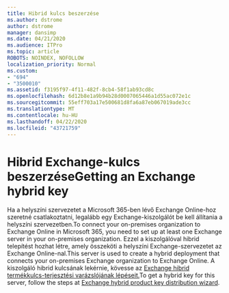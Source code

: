 ```yaml
---
title: Hibrid kulcs beszerzése
ms.author: dstrome
author: dstrome
manager: dansimp
ms.date: 04/21/2020
ms.audience: ITPro
ms.topic: article
ROBOTS: NOINDEX, NOFOLLOW
localization_priority: Normal
ms.custom:
- "694"
- "3500010"
ms.assetid: f3195f97-4f11-482f-8cb4-58f1ab93cd8c
ms.openlocfilehash: 6d12b8e1a9b94b28d0007065446a1d55ac072e1c
ms.sourcegitcommit: 55eff703a17e500681d8fa6a87eb067019ade3cc
ms.translationtype: MT
ms.contentlocale: hu-HU
ms.lasthandoff: 04/22/2020
ms.locfileid: "43721759"
---
```

# <a name="getting-an-exchange-hybrid-key"></a><span data-ttu-id="05980-102">Hibrid Exchange-kulcs beszerzése</span><span class="sxs-lookup"><span data-stu-id="05980-102">Getting an Exchange hybrid key</span></span>

<span data-ttu-id="05980-103">Ha a helyszíni szervezetet a Microsoft 365-ben lévő Exchange Online-hoz szeretné csatlakoztatni, legalább egy Exchange-kiszolgálót be kell állítania a helyszíni szervezetben.</span><span class="sxs-lookup"><span data-stu-id="05980-103">To connect your on-premises organization to Exchange Online in Microsoft 365, you need to set up at least one Exchange server in your on-premises organization.</span></span> <span data-ttu-id="05980-104">Ezzel a kiszolgálóval hibrid telepítést hozhat létre, amely összeköti a helyszíni Exchange-szervezetet az Exchange Online-nal.</span><span class="sxs-lookup"><span data-stu-id="05980-104">This server is used to create a hybrid deployment that connects your on-premises Exchange organization to Exchange Online.</span></span> <span data-ttu-id="05980-105">A kiszolgáló hibrid kulcsának lekérnie, kövesse az [Exchange hibrid termékkulcs-terjesztési varázslójának lépéseit.](https://aka.ms/hybridkey)</span><span class="sxs-lookup"><span data-stu-id="05980-105">To get a hybrid key for this server, follow the steps at [Exchange hybrid product key distribution wizard](https://aka.ms/hybridkey).</span></span>
  